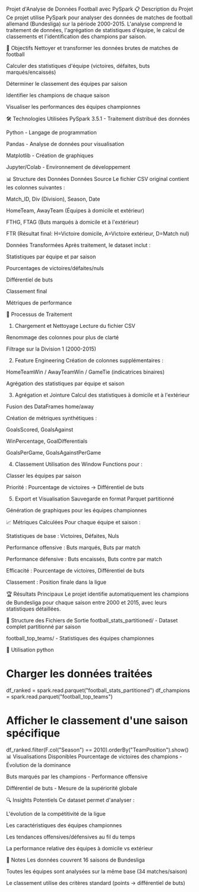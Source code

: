 Projet d'Analyse de Données Football avec PySpark
📋 Description du Projet
Ce projet utilise PySpark pour analyser des données de matches de football allemand (Bundesliga) sur la période 2000-2015. L'analyse comprend le traitement de données, l'agrégation de statistiques d'équipe, le calcul de classements et l'identification des champions par saison.

🎯 Objectifs
Nettoyer et transformer les données brutes de matches de football

Calculer des statistiques d'équipe (victoires, défaites, buts marqués/encaissés)

Déterminer le classement des équipes par saison

Identifier les champions de chaque saison

Visualiser les performances des équipes championnes

🛠️ Technologies Utilisées
PySpark 3.5.1 - Traitement distribué des données

Python - Langage de programmation

Pandas - Analyse de données pour visualisation

Matplotlib - Création de graphiques

Jupyter/Colab - Environnement de développement

📊 Structure des Données
Données Source
Le fichier CSV original contient les colonnes suivantes :

Match_ID, Div (Division), Season, Date

HomeTeam, AwayTeam (Équipes à domicile et extérieur)

FTHG, FTAG (Buts marqués à domicile et à l'extérieur)

FTR (Résultat final: H=Victoire domicile, A=Victoire extérieur, D=Match nul)

Données Transformées
Après traitement, le dataset inclut :

Statistiques par équipe et par saison

Pourcentages de victoires/défaites/nuls

Différentiel de buts

Classement final

Métriques de performance

🔄 Processus de Traitement
1. Chargement et Nettoyage
Lecture du fichier CSV

Renommage des colonnes pour plus de clarté

Filtrage sur la Division 1 (2000-2015)

2. Feature Engineering
Création de colonnes supplémentaires :

HomeTeamWin / AwayTeamWin / GameTie (indicatrices binaires)

Agrégation des statistiques par équipe et saison

3. Agrégation et Jointure
Calcul des statistiques à domicile et à l'extérieur

Fusion des DataFrames home/away

Création de métriques synthétiques :

GoalsScored, GoalsAgainst

WinPercentage, GoalDifferentials

GoalsPerGame, GoalsAgainstPerGame

4. Classement
Utilisation des Window Functions pour :

Classer les équipes par saison

Priorité : Pourcentage de victoires → Différentiel de buts

5. Export et Visualisation
Sauvegarde en format Parquet partitionné

Génération de graphiques pour les équipes championnes

📈 Métriques Calculées
Pour chaque équipe et saison :

Statistiques de base : Victoires, Défaites, Nuls

Performance offensive : Buts marqués, Buts par match

Performance défensive : Buts encaissés, Buts contre par match

Efficacité : Pourcentage de victoires, Différentiel de buts

Classement : Position finale dans la ligue

🏆 Résultats Principaux
Le projet identifie automatiquement les champions de Bundesliga pour chaque saison entre 2000 et 2015, avec leurs statistiques détaillées.

📁 Structure des Fichiers de Sortie
football_stats_partitioned/ - Dataset complet partitionné par saison

football_top_teams/ - Statistiques des équipes championnes

🚀 Utilisation
python
# Charger les données traitées
df_ranked = spark.read.parquet("football_stats_partitioned")
df_champions = spark.read.parquet("football_top_teams")

# Afficher le classement d'une saison spécifique
df_ranked.filter(F.col("Season") == 2010).orderBy("TeamPosition").show()
📊 Visualisations Disponibles
Pourcentage de victoires des champions - Évolution de la dominance

Buts marqués par les champions - Performance offensive

Différentiel de buts - Mesure de la supériorité globale

🔍 Insights Potentiels
Ce dataset permet d'analyser :

L'évolution de la compétitivité de la ligue

Les caractéristiques des équipes championnes

Les tendances offensives/défensives au fil du temps

La performance relative des équipes à domicile vs extérieur

📝 Notes
Les données couvrent 16 saisons de Bundesliga

Toutes les équipes sont analysées sur la même base (34 matches/saison)

Le classement utilise des critères standard (points → différentiel de buts)
